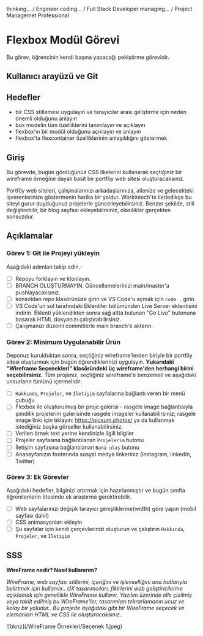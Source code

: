 thinking... / Engineer
coding... / Full Stack Developer
managing... / Project Managemet Professional

# Flexbox Modül Görevi

Bu görev, öğrencinin kendi başına yapacağı pekiştirme görevidir.

## Kullanıcı arayüzü ve Git

## Hedefler

- bir CSS stillemesi uygulayın ve tarayıcılar arası geliştirme için neden önemli olduğunu anlayın
- box modelin tüm özelliklerini tanımlayın ve açıklayın
- flexbox'ın bir modül olduğunu açıklayın ve anlayın
- flexbox'ta flexcontainer özelliklerinin anlaşıldığını göstermek

## Giriş

Bu görevde, bugün gördüğünüz CSS ilkelerini kullanarak seçtiğiniz bir wireframe örneğine dayalı basit bir portföy web sitesi oluşturacaksınız.

Portföy web siteleri, çalışmalarınızı arkadaşlarınıza, ailenize ve gelecekteki işverenlerinize göstermenin harika bir yoldur. Workintech'te ilerledikçe bu siteyi gurur duyduğunuz projelerle güncelleyebilirsiniz. Benzer şekilde, stili değiştirebilir, bir blog sayfası ekleyebilirsiniz, olasılıklar gerçekten sonsuzdur.

## Açıklamalar

### Görev 1: Git ile Projeyi yükleyin

Aşağıdaki adımları takip edin.:

- [ ] Repoyu forklayın ve klonlayın.
- [ ] BRANCH OLUŞTURMAYIN. Güncellemelerinizi main/master'a pushlayacaksınız.
- [ ] konsoldan repo klasörünüze girin ve VS Code'u açmak için `code .` girin.
- [ ] VS Code'un sol tarafındaki Eklentiler bölümünden Live Server eklentisini indirin. Eklenti yüklendikten sonra sağ altta bulunan "Go Live" butonuna basarak HTML dosyanızı çalıştırabilirsiniz.
- [ ] Çalışmanızı düzenli commitlerle main branch'e aktarın.

### Görev 2: Minimum Uygulanabilir Ürün

Deponuz kurulduktan sonra, seçtiğiniz wireframe'lerden biriyle bir portföy sitesi oluşturmak için bugün öğrendiklerinizi uygulayın. **Yukarıdaki "Wireframe Seçenekleri" klasöründeki üç wireframe'den herhangi birini seçebilirsiniz.** Tüm projeniz, seçtiğiniz wireframe'e benzemeli ve aşağıdaki unsurların tümünü içermelidir:

- [ ] `Hakkında`, `Projeler`, ve `İletişim` sayfalarına bağlantı veren bir menü çubuğu
- [ ] Flexbox ile oluşturulmuş bir proje galerisi - rasgele image bağlantısıyla şimdilik projelerim galerisinde rasgele imageler kullanabilirsiniz; rasgele image linki için tıklayın: https://picsum.photos/ ya da kullanmak istediğiniz başka görseller kullanabilirsiniz.
- [ ] Verilen örnek text yerine kendinizle ilgili bilgiler
- [ ] Projeler sayfasına bağlantılanan `Projelerim` butonu
- [ ] İletişim sayfasına bağlantılanan `Bana ulaş` butonu
- [ ] Anasayfanızın footerında sosyal medya linkeriniz (Instagram, linkedIn, Twitter)

### Görev 3: Ek Görevler

Aşağıdaki hedefler, bilginizi artırmak için hazırlanmıştır ve bugün sınıfta öğrenilenlerin ötesinde ek araştırma gerektirebilir.

- [ ] Web sayfalarınızı değişik tarayıcı genişliklerine(width) göre yapın (mobil sayfası dahil)
- [ ] CSS animasyonları ekleyin
- [ ] Şu sayfalar için kendi çerçevlerinizi oluşturun ve çalıştırın `Hakkında`, `Projeler`, ve `İletişim`

## SSS

**WireFrame nedir? Nasıl kullanırım?**

_WireFrame, web sayfası stillerini, içeriğini ve işlevselliğini ana hatlarıyla belirtmek için kullanılır.. UX tasarımcıları, fikirlerini web geliştiricilerine açıklamak için genellikle WireFrame kullanır. Yazılım üzerinde elle çizilmiş veya taklit edilmiş bu WireFrame'ler, tasarımları tekrarlamanın ucuz ve kolay bir yoludur.. Bu projede aşağıdaki gibi bir WireFrame seçecek ve elemanları HTML ve CSS ile oluşturacaksınız.._

![bknz](/WireFrame Örnekleri/Seçenek 1.jpeg)
